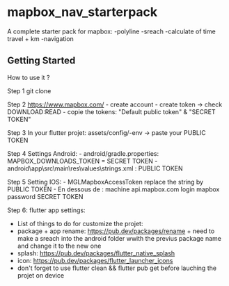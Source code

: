 # mapbox_nav_starterpack

A complete starter pack for mapbox:
-polyline
-sreach
-calculate of time travel + km
-navigation

## Getting Started
How to use it ?

Step 1 git clone

Step 2 https://www.mapbox.com/
	- create account
	- create token -> check DOWNLOAD:READ
	- copie the tokens: "Default public token" & "SECRET TOKEN"

Step 3 In your flutter projet: assets/config/-env -> paste your PUBLIC TOKEN

Step 4 Settings Android:
	- android/gradle.properties: MAPBOX_DOWNLOADS_TOKEN = SECRET TOKEN
	- android\app\src\main\res\values\strings.xml : <string name="mapbox_access_token" translatable="false">PUBLIC TOKEN</string>
  
Step 5 Setting IOS:
	- <key>MGLMapboxAccessToken</key> replace the string by PUBLIC TOKEN
	- En dessous de </plist>: machine api.mapbox.com
						login mapbox
						password SECRET TOKEN
            
Step 6: flutter app settings:
  - List of things to do for customize the projet: 
  - package + app rename: https://pub.dev/packages/rename + need to make a sreach into the android folder wwith the previus package name and change it to the new one
  - splash: https://pub.dev/packages/flutter_native_splash
  - icon: https://pub.dev/packages/flutter_launcher_icons
  - don't forget to use flutter clean     &&    flutter pub get     before lauching the projet on device



